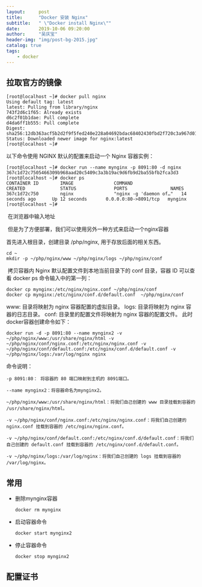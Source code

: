 ```yaml
---
layout:     post
title:      "Docker 安装 Nginx"
subtitle:   " \"Docker install Nginx\""
date:       2019-10-06 09:20:00
author:     "吴庆宝"
header-img: "img/post-bg-2015.jpg"
catalog: true
tags:
    - docker
---
```

## 拉取官方的镜像
```
[root@localhost ~]# docker pull nginx
Using default tag: latest
latest: Pulling from library/nginx
743f2d6c1f65: Already exists 
d6c2f01b1dae: Pull complete 
d4da6ff1b555: Pull complete 
Digest: sha256:12db363acf5b2d2f9f5fed240e228a04692bdac68402430fbd2f720c3a967d01
Status: Downloaded newer image for nginx:latest
[root@localhost ~]#
```
以下命令使用 NGINX 默认的配置来启动一个 Nginx 容器实例：
```
[root@localhost ~]# docker run --name mynginx -p 8091:80 -d nginx
367c1d72c7505466309b968aad20c5409c3a3b19ac9d6fb9d2ba55bfb2fca3d3
[root@localhost ~]# docker ps
CONTAINER ID        IMAGE               COMMAND                  CREATED             STATUS              PORTS                NAMES
367c1d72c750        nginx               "nginx -g 'daemon of…"   14 seconds ago      Up 12 seconds       0.0.0.0:80->8091/tcp   mynginx
[root@localhost ~]#
```
 在浏览器中输入地址

 但是为了方便部署，我们可以使用另外一种方式来启动一个nginx容器

首先进入根目录，创建目录 /php/nginx, 用于存放后面的相关东西。
```
cd ~
mkdir -p ~/php/nginx/www ~/php/nginx/logs ~/php/nginx/conf
```
 拷贝容器内 Nginx 默认配置文件到本地当前目录下的 conf 目录，容器 ID 可以查看 docker ps 命令输入中的第一列：
```
docker cp mynginx:/etc/nginx/nginx.conf ~/php/nginx/conf
docker cp mynginx:/etc/nginx/conf.d/default.conf  ~/php/nginx/conf
```
www: 目录将映射为 nginx 容器配置的虚拟目录。
logs: 目录将映射为 nginx 容器的日志目录。
conf: 目录里的配置文件将映射为 nginx 容器的配置文件。
此时docker容器创建命令如下：
```
docker run -d -p 8091:80 --name mynginx2 -v ~/php/nginx/www:/usr/share/nginx/html -v ~/php/nginx/conf/nginx.conf:/etc/nginx/nginx.conf -v ~/php/nginx/conf/default.conf:/etc/nginx/conf.d/default.conf -v ~/php/nginx/logs:/var/log/nginx nginx
```
命令说明：
```
-p 8091:80： 将容器的 80 端口映射到主机的 8091端口。

--name mynginx2：将容器命名为mynginx2。

~/php/nginx/www:/usr/share/nginx/html：将我们自己创建的 www 目录挂载到容器的 /usr/share/nginx/html。

-v ~/php/nginx/conf/nginx.conf:/etc/nginx/nginx.conf：将我们自己创建的 nginx.conf 挂载到容器的 /etc/nginx/nginx.conf。

-v ~/php/nginx/conf/default.conf:/etc/nginx/conf.d/default.conf：将我们自己创建的 default.conf 挂载到容器的 /etc/nginx/conf.d/default.conf。

-v ~/php/nginx/logs:/var/log/nginx：将我们自己创建的 logs 挂载到容器的 /var/log/nginx。
```
## 常用
- 删除mynginx容器
    ```
    docker rm mynginx
    ```
- 启动容器命令
    ```    
    docker start mynginx2
    ```
- 停止容器命令
    ```
    docker stop mynginx2 
    ```

## 配置证书
 